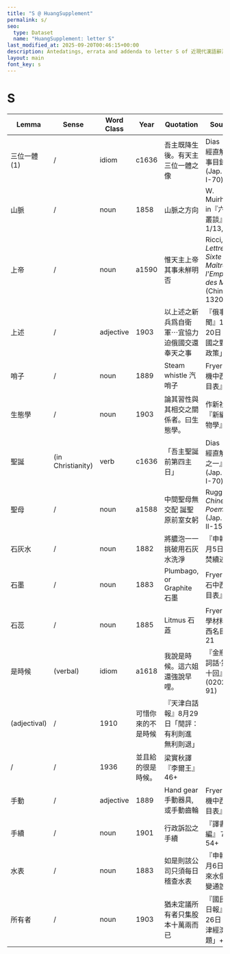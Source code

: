 ```yaml
---
title: "S @ HuangSupplement"
permalink: s/
seo:
  type: Dataset
  name: "HuangSupplement: letter S"
last_modified_at: 2025-09-20T00:46:15+00:00
description: Antedatings, errata and addenda to letter S of 近現代漢語辭源
layout: main
font_key: s
---
```

# S

<!-- Anything not in the table must be before this comment. -->

Lemma|Sense|Word Class|Year|Quotation|Source|Note|
---|---|---|---|---|---|---|
三位一體(1)|/|idiom|c1636|吾主既降生後。有天主三位一體之像|Dias『聖經直解·雜事目錄』8 (Jap. Sin. I-70)||
山脈|/|noun|1858|山脈之方向|W. Muirhead in『六合叢談』1/13, 9||
上帝|/|noun|a1590|惟天主上帝其事未觧明否|Ricci, _Lettre de Sixte V au Maître de l'Empire des Ming_ (Chinois 1320)||
上述|/|adjective|1903|以上述之新兵爲自衛軍⋯宜協力迫俄國交還奉天之事|『俄事警聞』12月20日「清國之對俄政策」|from Japanese: 1895 (CHJ); [stylistics](https://t18d.github.io/HuangSupplement/style/#:~:text=上述)|
哨子|/|noun|1889|Steam whistle 汽哨子|Fryer『汽機中西名目表』49||
生態學|/|noun|1903|論其習性與其相交之關係者。曰生態學。|作新社『新編動物學』3||
聖誕|(in Christianity)|verb|c1636|「吾主聖誕前第四主日」|Dias『聖經直解·卷之一』9 (Jap. Sin. I-70)||
聖母|/|noun|a1588|中間聖母無交配 誕聖原前室女躬|Ruggieri, _Chinese Poems_, 6 (Jap. Sin. II-159)||
石灰水|/|noun|1882|將膿泡一一挑破用石灰水洗淨|『申報』5月5日「火焚續述」||
石墨|/|noun|1883|Plumbago, or Graphite 石墨|Fryer『金石中西名目表』26||
石蕊|/|noun|1885|Litmus 石蕋|Fryer『化學材料中西名目表』21||
是時候|(verbal)|idiom|a1618|我說是時候。這六姐還強說早哩。|『金瓶梅詞話·第三十回』7 (020272–91)||
|(adjectival)|/|1910|可惜你來的不是時候|『天津白話報』8月29日「閒評：有利則進 無利則退」||
|/|/|1936|並且給的很是時候。|梁實秋譯『李爾王』46+||
手動|/|adjective|1889|Hand gear 手動器具, 或手動齒輪|Fryer『汽機中西名目表』26||
手續|/|noun|1901|行政訴訟之手續|『譯書彙編』７, 54+||
水表|/|noun|1883|如是則該公司只須每日稽查水表|『申報』8月6日「自來水價宜變通說」||
所有者|/|noun|1903|猶未定議所有者只集股本十萬兩而已|『國民日日報』8月26日「天津經濟問題」+||
